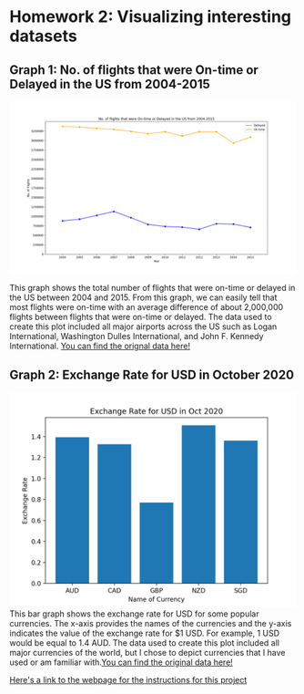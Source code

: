 # Homework 2: Visualizing interesting datasets

## Graph 1: No. of flights that were On-time or Delayed in the US from 2004-2015
![No. of Flights](Flights.png)

This graph shows the total number of flights that were on-time or delayed in the US between 2004 and 2015. From this graph, we can easily tell that most flights were on-time with an average difference of about 2,000,000 flights between flights that were on-time or delayed. The data used to create this plot included all major airports across the US such as Logan International, Washington Dulles International, and John F. Kennedy International. [You can find the orignal data here!](https://github.com/jdorfman/awesome-json-datasets) 


## Graph 2: Exchange Rate for USD in October 2020
![Exchange_Rate](exchangerate.png)
This bar graph shows the exchange rate for USD for some popular currencies. The x-axis provides the names of the currencies and the y-axis indicates the value of the exchange rate for $1 USD. For example, 1 USD would be equal to 1.4 AUD. The data used to create this plot included all major currencies of the world, but I chose to depict currencies that I have used or am familiar with.[You can find the original data here!](https://github.com/jdorfman/awesome-json-datasets) 


[Here's a link to the webpage for the instructions for this project](https://github.com/mikeizbicki/cmc-csci040/tree/2020fall/hw_02)
